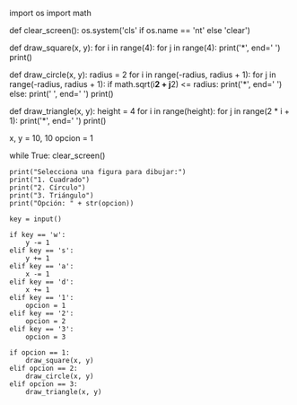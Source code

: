 
import os
import math

def clear_screen():
    os.system('cls' if os.name == 'nt' else 'clear')

def draw_square(x, y):
    for i in range(4):
        for j in range(4):
            print('*', end=' ')
        print()

def draw_circle(x, y):
    radius = 2
    for i in range(-radius, radius + 1):
        for j in range(-radius, radius + 1):
            if math.sqrt(i**2 + j**2) <= radius:
                print('*', end=' ')
            else:
                print(' ', end=' ')
        print()

def draw_triangle(x, y):
    height = 4
    for i in range(height):
        for j in range(2 * i + 1):
            print('*', end=' ')
        print()

x, y = 10, 10
opcion = 1

while True:
    clear_screen()

    print("Selecciona una figura para dibujar:")
    print("1. Cuadrado")
    print("2. Círculo")
    print("3. Triángulo")
    print("Opción: " + str(opcion))

    key = input()

    if key == 'w':
        y -= 1
    elif key == 's':
        y += 1
    elif key == 'a':
        x -= 1
    elif key == 'd':
        x += 1
    elif key == '1':
        opcion = 1
    elif key == '2':
        opcion = 2
    elif key == '3':
        opcion = 3

    if opcion == 1:
        draw_square(x, y)
    elif opcion == 2:
        draw_circle(x, y)
    elif opcion == 3:
        draw_triangle(x, y)
